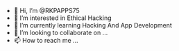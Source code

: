 - 👋 Hi, I’m @RKPAPPS75
- 👀 I’m interested in Ethical Hacking 
- 🌱 I’m currently learning Hacking And App Development 
- 💞️ I’m looking to collaborate on ...
- 📫 How to reach me ...

<!---
RKPAPPS75/RKPAPPS75 is a ✨ special ✨ repository because its `README.md` (this file) appears on your GitHub profile.
You can click the Preview link to take a look at your changes.
--->
